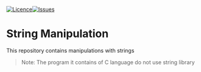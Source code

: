 [![Licence](https://img.shields.io/github/license/bishtanuj/stringManipulation?style=for-the-badge)](./LICENSE)[![Issues](https://img.shields.io/github/issues/bishtanuj/stringManipulation?style=for-the-badge)](./ISSUES)

# String Manipulation
This repository contains manipulations with strings <br> 

> Note: The program it contains of C language do not use string library
